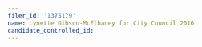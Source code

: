 ```yaml
---
filer_id: '1375179'
name: Lynette Gibson-McElhaney for City Council 2016
candidate_controlled_id: ''
---
```

